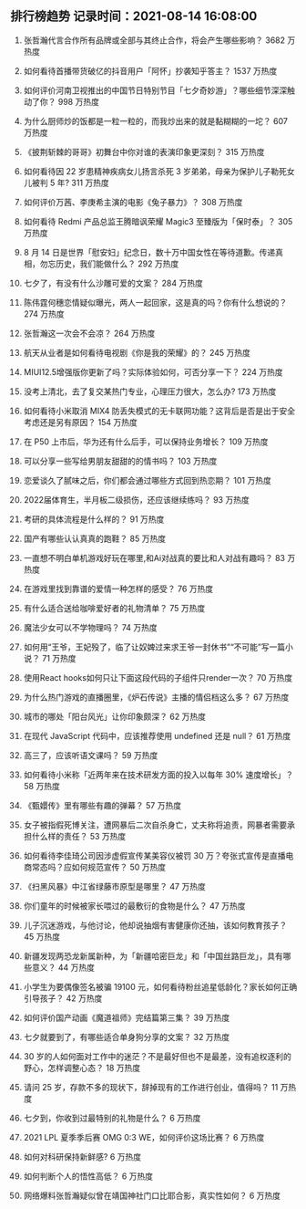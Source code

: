 
## 排行榜趋势 记录时间：2021-08-14 16:08:00
  
  1. 张哲瀚代言合作所有品牌或全部与其终止合作，将会产生哪些影响？ 3682 万热度
    
  2. 如何看待首播带货破亿的抖音用户「阿怀」抄袭知乎答主？ 1537 万热度
    
  3. 如何评价河南卫视推出的中国节日特别节目「七夕奇妙游」？哪些细节深深触动了你？ 998 万热度
    
  4. 为什么厨师炒的饭都是一粒一粒的，而我炒出来的就是黏糊糊的一坨？ 607 万热度
    
  5. 《披荆斩棘的哥哥》初舞台中你对谁的表演印象更深刻？ 315 万热度
    
  6. 如何看待因 22 岁患精神疾病女儿扬言杀死 3 岁弟弟，母亲为保护儿子勒死女儿被判 5 年? 311 万热度
    
  7. 如何评价万茜、李庚希主演的电影《兔子暴力》？ 308 万热度
    
  8. 如何看待 Redmi 产品总监王腾暗讽荣耀 Magic3 至臻版为「保时泰」？ 305 万热度
    
  9. 8 月 14 日是世界「慰安妇」纪念日，数十万中国女性在等待道歉。传递真相，勿忘历史，我们能做什么？ 292 万热度
    
  10. 七夕了，有没有什么沙雕可爱的文案？ 284 万热度
    
  11. 陈伟霆何穗恋情疑似曝光，两人一起回家，这是真的吗？你有什么想说的？ 274 万热度
    
  12. 张哲瀚这一次会不会凉？ 264 万热度
    
  13. 航天从业者是如何看待电视剧《你是我的荣耀》的？ 245 万热度
    
  14. MIUI12.5增强版你更新了吗？实际体验如何，可否分享一下？ 224 万热度
    
  15. 没考上清北，去了复交某热门专业，心理压力很大，怎么办? 173 万热度
    
  16. 如何看待小米取消 MIX4 防丢失模式的无卡联网功能？这背后是否是出于安全考虑还是另有原因？ 154 万热度
    
  17. 在 P50 上市后，华为还有什么后手，可以保持业务增长？ 109 万热度
    
  18. 可以分享一些写给男朋友甜甜的的情书吗？ 103 万热度
    
  19. 恋爱谈久了腻味之后，你们都会通过哪些方式回到热恋期？ 101 万热度
    
  20. 2022届体育生，半月板二级损伤，还应该继续练吗？ 93 万热度
    
  21. 考研的具体流程是什么样的？ 91 万热度
    
  22. 国产有哪些认认真真的跑鞋？ 85 万热度
    
  23. 一直想不明白单机游戏好玩在哪里,和Ai对战真的要比和人对战有趣吗？ 83 万热度
    
  24. 在游戏里找到靠谱的爱情一种怎样的感受？ 76 万热度
    
  25. 有什么适合送给咖啡爱好者的礼物清单？ 75 万热度
    
  26. 魔法少女可以不学物理吗？ 74 万热度
    
  27. 如何用“王爷，王妃殁了，临了让奴婢过来求王爷一封休书”“不可能”写一篇小说？ 71 万热度
    
  28. 使用React hooks如何只让下面这段代码的子组件只render一次？ 70 万热度
    
  29. 为什么热门游戏的直播圈里，《炉石传说》主播的情侣档这么多？ 67 万热度
    
  30. 城市的哪处「阳台风光」让你印象颇深？ 62 万热度
    
  31. 在现代 JavaScript 代码中，应该推荐使用 undefined 还是 null？ 61 万热度
    
  32. 高三了，应该听语文课吗？ 59 万热度
    
  33. 如何看待小米称「近两年来在技术研发方面的投入以每年 30% 速度增长」？ 58 万热度
    
  34. 《甄嬛传》里有哪些有趣的弹幕？ 57 万热度
    
  35. 女子被指假死博关注，遭网暴后二次自杀身亡，丈夫称将追责，网暴者需要承担什么样的责任？ 53 万热度
    
  36. 如何看待李佳琦公司因涉虚假宣传某美容仪被罚 30 万？夸张式宣传是直播电商常态吗？应如何规范宣传？ 50 万热度
    
  37. 《扫黑风暴》中江省绿藤市原型是哪里？ 47 万热度
    
  38. 你们童年的时候被家长喂过的最敷衍的食物是什么？ 47 万热度
    
  39. 儿子沉迷游戏，与他讨论，他却说抽烟有害健康你还抽，该如何教育孩子？ 45 万热度
    
  40. 新疆发现两恐龙新属新种，为「新疆哈密巨龙」和「中国丝路巨龙」，具有哪些意义？ 44 万热度
    
  41. 小学生为要偶像签名被骗 19100 元，如何看待粉丝追星低龄化？家长如何正确引导孩子？ 42 万热度
    
  42. 如何评价国产动画《魔道祖师》完结篇第三集？ 39 万热度
    
  43. 七夕就要到了，有哪些适合单身狗分享的文案？ 32 万热度
    
  44. 30 岁的人如何面对工作中的迷茫？不是最好但也不是最差，没有追权逐利的野心，怎样调整心态？ 18 万热度
    
  45. 请问 25 岁，存款不多的现状下，辞掉现有的工作进行创业，值得吗？ 11 万热度
    
  46. 七夕到，你收到过最特别的礼物是什么？ 6 万热度
    
  47. 2021 LPL 夏季季后赛 OMG 0:3 WE，如何评价这场比赛？ 6 万热度
    
  48. 如何对科研保持新鲜感? 6 万热度
    
  49. 如何判断个人的悟性高低？ 6 万热度
    
  50. 网络爆料张哲瀚疑似曾在靖国神社门口比耶合影，真实性如何？ 6 万热度
    